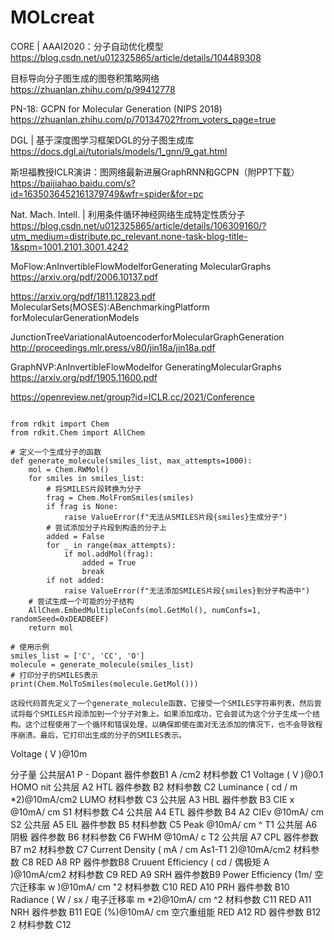 # MOLcreat

CORE | AAAI2020：分子自动优化模型
https://blog.csdn.net/u012325865/article/details/104489308

目标导向分子图生成的图卷积策略网络
https://zhuanlan.zhihu.com/p/99412778

PN-18: GCPN for Molecular Generation (NIPS 2018)
https://zhuanlan.zhihu.com/p/70134702?from_voters_page=true

DGL | 基于深度图学习框架DGL的分子图生成库
https://docs.dgl.ai/tutorials/models/1_gnn/9_gat.html

斯坦福教授ICLR演讲：图网络最新进展GraphRNN和GCPN（附PPT下载）
https://baijiahao.baidu.com/s?id=1635036452161379749&wfr=spider&for=pc

Nat. Mach. Intell. | 利用条件循环神经网络生成特定性质分子
https://blog.csdn.net/u012325865/article/details/106309160/?utm_medium=distribute.pc_relevant.none-task-blog-title-1&spm=1001.2101.3001.4242

MoFlow:AnInvertibleFlowModelforGenerating MolecularGraphs 
https://arxiv.org/pdf/2006.10137.pdf

https://arxiv.org/pdf/1811.12823.pdf
MolecularSets(MOSES):ABenchmarkingPlatform forMolecularGenerationModels

JunctionTreeVariationalAutoencoderforMolecularGraphGeneration
http://proceedings.mlr.press/v80/jin18a/jin18a.pdf

GraphNVP:AnInvertibleFlowModelfor GeneratingMolecularGraphs
https://arxiv.org/pdf/1905.11600.pdf

https://openreview.net/group?id=ICLR.cc/2021/Conference


```

from rdkit import Chem
from rdkit.Chem import AllChem
 
# 定义一个生成分子的函数
def generate_molecule(smiles_list, max_attempts=1000):
    mol = Chem.RWMol()
    for smiles in smiles_list:
        # 将SMILES片段转换为分子
        frag = Chem.MolFromSmiles(smiles)
        if frag is None:
            raise ValueError(f"无法从SMILES片段{smiles}生成分子")
        # 尝试添加分子片段到构造的分子上
        added = False
        for _ in range(max_attempts):
            if mol.addMol(frag):
                added = True
                break
        if not added:
            raise ValueError(f"无法添加SMILES片段{smiles}到分子构造中")
    # 尝试生成一个可能的分子结构
    AllChem.EmbedMultipleConfs(mol.GetMol(), numConfs=1, randomSeed=0xDEADBEEF)
    return mol
 
# 使用示例
smiles_list = ['C', 'CC', 'O']
molecule = generate_molecule(smiles_list)
# 打印分子的SMILES表示
print(Chem.MolToSmiles(molecule.GetMol()))

这段代码首先定义了一个generate_molecule函数，它接受一个SMILES字符串列表，然后尝试将每个SMILES片段添加到一个分子对象上。如果添加成功，它会尝试为这个分子生成一个结构。这个过程使用了一个循环和错误处理，以确保即使在面对无法添加的情况下，也不会导致程序崩溃。最后，它打印出生成的分子的SMILES表示。

```



Voltage ( V )@10m

分子量
公共层A1
 P - Dopant 
器件参数B1
 A /cm2
材料参数
C1
 Voltage ( V )@0.1
 HOMO 
 nit 
公共层
A2
 HTL 
器件参数
B2
材料参数
C2
 Luminance ( cd / m *2)@10mA/cm2
 LUMO 
材料参数
C3
公共层
A3
 HBL 
器件参数
B3
 CIE x @10mA/ cm 
S1
材料参数
C4
公共层
A4
 ETL 
器件参数
B4
A2
 CIEv @10mA/ cm 
S2
公共层
A5
 ElL 
器件参数
B5
材料参数
C5
 Peak @10mA/ cm ^
T1
公共层
A6
阴极
器件参数
B6
材料参数
C6
 FWHM @10mA/ c 
T2
公共层
A7
 CPL 
器件参数
B7
m2
材料参数
C7
 Current 
 Density ( mA / cm 
As1-T1
2)@10mA/cm2
材料参数
C8
 RED 
A8
 RP 
器件参数B8
 Cruuent 
 Efficiency ( cd /
偶极矩
 A )@10mA/cm2
材料参数
C9
 RED 
A9
 SRH 
器件参数B9
 Power 
 Efficiency (1m/
空穴迁移率
 w )@10mA/ cm "2
材料参数
C10
 RED 
A10
 PRH 
器件参数
B10
 Radiance ( W / sx /
电子迁移率
 m *2)@10mA/ cm ^2
材料参数
C11
 RED 
A11
 NRH 
器件参数
B11
 EQE (%)@10mA/ cm 
空穴重组能
 RED 
A12
 RD 
器件参数
B12
2
材料参数
C12




